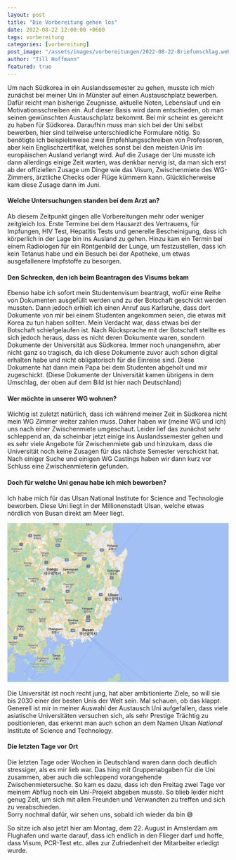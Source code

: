 ```yaml
---
layout: post
title: "Die Vorbereitung gehen los"
date: 2022-08-22 12:00:00 +0600
tags: vorbereitung
categories: [vorbereitung]
post_image: "/assets/images/vorbereitungen/2022-08-22-Briefumschlag.webp"
author: "Till Hoffmann"
featured: true
---
```


<p>
  Um nach Südkorea in ein Auslandssemester zu gehen, musste ich mich zunächst bei meiner Uni in Münster auf einen Austauschplatz bewerben. Dafür reicht man bisherige Zeugnisse, aktuelle Noten, Lebenslauf und ein Motivationsschreiben ein. Auf dieser Basis wird dann entschieden, ob man seinen gewünschten Austauschplatz bekommt. Bei mir scheint es gereicht zu haben für Südkorea. Daraufhin muss man sich bei der Uni selbst bewerben, hier sind teilweise unterschiedliche Formulare nötig. So benötigte ich beispielsweise zwei Empfehlungsschreiben von Professoren, aber kein Englischzertifikat, welches sonst bei den meisten Unis im europäischen Ausland verlangt wird. Auf die Zusage der Uni musste ich dann allerdings einige Zeit warten, was denkbar nervig ist, da man sich erst ab der offiziellen Zusage um Dinge wie das Visum, Zwischenmiete des WG-Zimmers, ärztliche Checks oder Flüge kümmern kann. Glücklicherweise kam diese Zusage dann im Juni.
  <h4>Welche Untersuchungen standen bei dem Arzt an?</h4>
  Ab diesem Zeitpunkt gingen alle Vorbereitungen mehr oder weniger zeitgleich los. Erste Termine bei dem Hausarzt des Vertrauens, für Impfungen, HIV Test, Hepatitis Tests und generelle Bescheinigung, dass ich körperlich in der Lage bin ins Ausland zu gehen. Hinzu kam ein Termin bei einem Radiologen für ein Röntgenbild der Lunge, um festzustellen, dass ich kein Tetanus habe und ein Besuch bei der Apotheke, um etwas ausgefallenere Impfstoffe zu besorgen. 
  <h4>Den Schrecken, den ich beim Beantragen des Visums bekam</h4>
  Ebenso habe ich sofort mein Studentenvisum beantragt, wofür eine Reihe von Dokumenten ausgefüllt werden und zu der Botschaft geschickt werden mussten. Dann jedoch erhielt ich einen Anruf aus Karlsruhe, dass dort Dokumente von mir bei einem Studenten angekommen seien, die etwas mit Korea zu tun haben sollten. Mein Verdacht war, dass etwas bei der Botschaft schiefgelaufen ist. Nach Rücksprache mit der Botschaft stellte es sich jedoch heraus, dass es nicht deren Dokumente waren, sondern Dokumente der Universität aus Südkorea. Immer noch unangenehm, aber nicht ganz so tragisch, da ich diese Dokumente zuvor auch schon digital erhalten habe und nicht obligatorisch für die Einreise sind.
  Diese Dokumente hat dann mein Papa bei dem Studenten abgeholt und mir zugeschickt. (Diese Dokumente der Universität kamen übrigens in dem Umschlag, der oben auf dem Bild ist hier nach Deutschland)
  <h4>Wer möchte in unserer WG wohnen?</h4>
  Wichtig ist zuletzt natürlich, dass ich während meiner Zeit in Südkorea nicht mein WG Zimmer weiter zahlen muss. Daher haben wir (meine WG und ich) uns nach einer Zwischenmiete umgeschaut. Leider lief das zunächst sehr schleppend an, da scheinbar jetzt einige ins Auslandssemester gehen und es sehr viele Angebote für Zwischenmiete gab und hinzukam, dass die Universität noch keine Zusagen für das nächste Semester verschickt hat. Nach einiger Suche und einigen WG Castings haben wir dann kurz vor Schluss eine Zwischenmieterin gefunden.
</p>

<h4>Doch für welche Uni genau habe ich mich beworben?</h4>
<p>
  Ich habe mich für das Ulsan National Institute for Science and Technologie beworben. Diese Uni liegt in der Millionenstadt Ulsan, welche etwas nördlich von Busan direkt am Meer liegt.
</p>

<img src="assets/images/vorbereitungen/2022-08-22-ulsan-map.png" alt="Ulsan Karte" class="img-fluid w-100"/>


<p>
  Die Universität ist noch recht jung, hat aber ambitionierte Ziele, so will sie bis 2030 einer der besten Unis der Welt sein. Mal schauen, ob das klappt. Generell ist mir in meiner Auswahl der Austausch Uni aufgefallen, dass viele asiatische Universitäten versuchen sich, als sehr Prestige Trächtig zu positionieren, das erkennt man auch schon an dem Namen Ulsan <i>National</i> Institute of Science and Technology.
</p>

<h4>Die letzten Tage vor Ort</h4>
<p>
  Die letzten Tage oder Wochen in Deutschland waren dann doch deutlich stressiger, als es mir lieb war. Das hing mit Gruppenabgaben für die Uni zusammen, aber auch die schleppend vorangehende Zwischenmietersuche. So kam es dazu, dass ich den Freitag zwei Tage vor meinem Abflug noch ein Uni-Projekt abgeben musste. So blieb leider nicht genug Zeit, um sich mit allen Freunden und Verwandten zu treffen und sich zu verabschieden.
  <br>
  Sorry nochmal dafür, wir sehen uns, sobald ich wieder da bin 😅
</p>
<p>
  So sitze ich also jetzt hier am Montag, dem 22. August in Amsterdam am Flughafen und warte darauf, dass ich endlich in den Flieger darf und hoffe, dass Visum, PCR-Test etc. alles zur Zufriedenheit der Mitarbeiter erledigt wurde.
</p>


